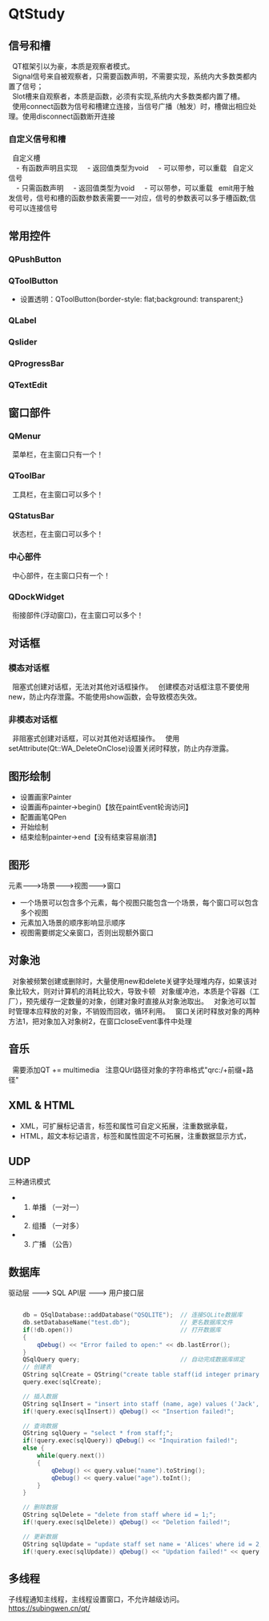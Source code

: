 # QtStudy
## 信号和槽
&nbsp;&nbsp;QT框架引以为豪，本质是观察者模式。<br>
&nbsp;&nbsp;Signal信号来自被观察者，只需要函数声明，不需要实现，系统内大多数类都内置了信号；<br>
&nbsp;&nbsp;Slot槽来自观察者，本质是函数，必须有实现,系统内大多数类都内置了槽。<br>
&nbsp;&nbsp;使用connect函数为信号和槽建立连接，当信号广播（触发）时，槽做出相应处理。使用disconnect函数断开连接<br>
### 自定义信号和槽
&nbsp;&nbsp;自定义槽<br>
&nbsp;&nbsp;&nbsp;&nbsp;- 有函数声明且实现
&nbsp;&nbsp;&nbsp;&nbsp;- 返回值类型为void
&nbsp;&nbsp;&nbsp;&nbsp;- 可以带参，可以重载
&nbsp;&nbsp;自定义信号<br>
&nbsp;&nbsp;&nbsp;&nbsp;- 只需函数声明
&nbsp;&nbsp;&nbsp;&nbsp;- 返回值类型为void
&nbsp;&nbsp;&nbsp;&nbsp;- 可以带参，可以重载
&nbsp;&nbsp;emit用于触发信号，信号和槽的函数参数表需要一一对应，信号的参数表可以多于槽函数;信号可以连接信号<br>
## 常用控件
### QPushButton
### QToolButton
- 设置透明：QToolButton{border-style: flat;background: transparent;}
### QLabel
### Qslider
### QProgressBar
### QTextEdit
## 窗口部件
### QMenur
&nbsp;&nbsp;菜单栏，在主窗口只有一个！
### QToolBar
&nbsp;&nbsp;工具栏，在主窗口可以多个！
### QStatusBar
&nbsp;&nbsp;状态栏，在主窗口可以多个！
### 中心部件
&nbsp;&nbsp;中心部件，在主窗口只有一个！
### QDockWidget
&nbsp;&nbsp;衔接部件(浮动窗口)，在主窗口可以多个！
## 对话框
### 模态对话框
&nbsp;&nbsp;阻塞式创建对话框，无法对其他对话框操作。
&nbsp;&nbsp;创建模态对话框注意不要使用new，防止内存泄露。不能使用show函数，会导致模态失效。
### 非模态对话框
&nbsp;&nbsp;非阻塞式创建对话框，可以对其他对话框操作。
&nbsp;&nbsp;使用setAttribute(Qt::WA_DeleteOnClose)设置关闭时释放，防止内存泄露。
## 图形绘制
- 设置画家Painter
- 设置画布painter->begin()【放在paintEvent轮询访问】
- 配置画笔QPen
- 开始绘制
- 结束绘制painter->end【没有结束容易崩溃】<br>
## 图形
元素--->场景--->视图--->窗口
- 一个场景可以包含多个元素，每个视图只能包含一个场景，每个窗口可以包含多个视图
- 元素加入场景的顺序影响显示顺序
- 视图需要绑定父亲窗口，否则出现额外窗口
## 对象池
&nbsp;&nbsp;对象被频繁创建或删除时，大量使用new和delete关键字处理堆内存，如果该对象比较大，则对计算机的消耗比较大，导致卡顿
&nbsp;&nbsp;对象缓冲池，本质是个容器（工厂），预先缓存一定数量的对象，创建对象时直接从对象池取出。
&nbsp;&nbsp;对象池可以暂时管理本应释放的对象，不销毁而回收，循环利用。
&nbsp;&nbsp;窗口关闭时释放对象的两种方法1，把对象加入对象树2，在窗口closeEvent事件中处理

## 音乐
&nbsp;&nbsp;需要添加QT += multimedia
&nbsp;&nbsp;注意QUrl路径对象的字符串格式"qrc:/+前缀+路径"
## XML & HTML
- XML，可扩展标记语言，标签和属性可自定义拓展，注重数据承载，
- HTML，超文本标记语言，标签和属性固定不可拓展，注重数据显示方式，
## UDP
三种通讯模式
- 1. 单播 （一对一）
- 2. 组播 （一对多）
- 3. 广播 （公告）
## 数据库
驱动层 ---> SQL API层 ---> 用户接口层
```c++

    db = QSqlDatabase::addDatabase("QSQLITE");  // 连接SQLite数据库
    db.setDatabaseName("test.db");              // 更名数据库文件
    if(!db.open())                              // 打开数据库
    {
        qDebug() << "Error failed to open:" << db.lastError();
    }
    QSqlQuery query;                            // 自动完成数据库绑定
    // 创建表
    QString sqlCreate = QString("create table staff(id integer primary key autoincrement, name varchar(20), age int);");
    query.exec(sqlCreate);

    // 插入数据
    QString sqlInsert = "insert into staff (name, age) values ('Jack', 20);";
    if(!query.exec(sqlInsert)) qDebug() << "Insertion failed!";

    // 查询数据
    QString sqlQuery = "select * from staff;";
    if(!query.exec(sqlQuery)) qDebug() << "Inquiration failed!";
    else {
        while(query.next())
        {
            qDebug() << query.value("name").toString();
            qDebug() << query.value("age").toInt();
        }
    }

    // 删除数据
    QString sqlDelete = "delete from staff where id = 1;";
    if(!query.exec(sqlDelete)) qDebug() << "Deletion failed!";

    // 更新数据
    QString sqlUpdate = "update staff set name = 'Alices' where id = 2;";
    if(!query.exec(sqlUpdate)) qDebug() << "Updation failed!" << query.lastError();

```
## 多线程
子线程通知主线程，主线程设置窗口，不允许越级访问。<br>
https://subingwen.cn/qt/